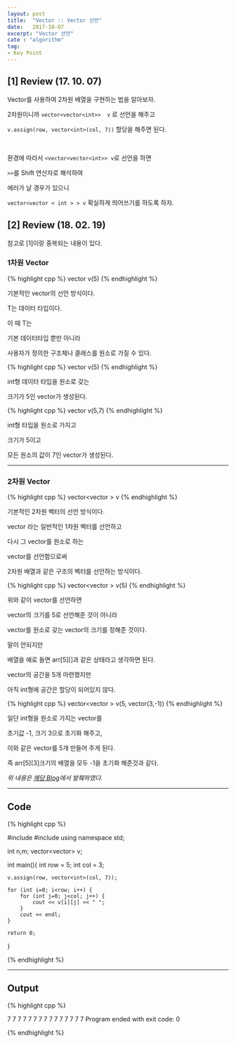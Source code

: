 ```yaml
---
layout: post
title:  "Vector :: Vector 선언"
date:   2017-10-07
excerpt: "Vector 선언"
cate : "algorithm"
tag:
- Key Point
---
```


## [1] Review (17. 10. 07)

Vector를 사용하여 2차원 배열을 구현하는 법을 알아보자.

2차원이니까  `vector<vector<int>>  v` 로 선언을 해주고

`v.assign(row, vector<int>(col, 7))` 할당을 해주면 된다.

<br>

환경에 따라서 `<vector<vector<int>> v`로 선언을 하면

 `>>`를 Shift 연산자로 해석하여

에러가 날 경우가 있으니 

`vector<vector < int > > v` 확실하게 띄어쓰기를 하도록 하자.


## [2] Review (18. 02. 19)

참고로 [1]이랑 중복되는 내용이 있다. 


### 1차원 Vector


{% highlight cpp %}
vector<T> v(5)
{% endhighlight %}

기본적인 vector의 선언 방식이다. 

T는 데이터 타입이다. 

이 때 T는 

기본 데이터타입 뿐만 아니라 

사용자가 정의한 구조체나 클래스를 원소로 가질 수 있다.


{% highlight cpp %}
vector<int> v(5)
{% endhighlight %}

int형 데이터 타입을 원소로 갖는 

크기가 5인 vector가 생성된다.


{% highlight cpp %}
vector<int> v(5,7)
{% endhighlight %}

int형 타입을 원소로 가지고 

크기가 5이고 

모든 원소의 값이 7인 vector가 생성된다.

---


### 2차원 Vector

{% highlight cpp %}
vector<vector<int> > v
{% endhighlight %}


기본적인 2차원 벡터의 선언 방식이다. 

vector<int> 라는 일반적인 1차원 벡터를 선언하고 

다시 그 vector를 원소로 하는 

vector를 선언함으로써 

2차원 배열과 같은 구조의 벡터를 선언하는 방식이다.


{% highlight cpp %}
vector<vector<int> > v(5)
{% endhighlight %}

위와 같이 vector를 선언하면 

vector의 크기를 5로 선언해준 것이 아니라 

vector를 원소로 갖는 vector의 크기를 정해준 것이다.

말이 안되지만 

배열을 예로 들면 arr[5][]과 같은 상태라고 생각하면 된다. 

vector의 공간을 5개 마련했지만 

아직 int형에 공간은 할당이 되어있지 않다.


{% highlight cpp %}
vector<vector<int> > v(5, vector<int>(3,-1))
{% endhighlight %}

일단 int형을 원소로 가지는 vector를 

초기값 -1, 크기 3으로 초기화 해주고, 

이와 같은 vector를 5개 만들어 주게 된다. 

즉 arr[5][3]크기의 배열을 모두 -1을 초기화 해준것과 같다.

_위 내용은 [해당 Blog](http://canna90.tistory.com/41)에서 발췌하였다._

---

## Code
{% highlight cpp %}

#include <iostream>
#include <vector>
using namespace std;

int n,m;
vector<vector<int>> v;

int main(){
    int row = 5;
    int col = 3;
    
    v.assign(row, vector<int>(col, 7));
    
    for (int i=0; i<row; i++) {
        for (int j=0; j<col; j++) {
            cout << v[i][j] << " ";
        }
        cout << endl;
    }

    return 0;
}

{% endhighlight %}

---
## Output

{% highlight cpp %}

7 7 7 
7 7 7 
7 7 7 
7 7 7 
7 7 7 
Program ended with exit code: 0

{% endhighlight %}



